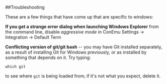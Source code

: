 ##Troubleshooting

These are a few things that have come up that are specific to windows:


**If you get a strange error dialog when launching Windows Explorer** from the command line, disable *aggressive mode* in ConEmu Settings -> Integration -> Default Term

**Conflicting version of git/git bash** -- you may have Git installed separately, as a result of installing Git for Windows previously, or as installed by something that depends on it. Try typing:

    which git

to see where `git` is being loaded from; if it's not what you expect, delete it.